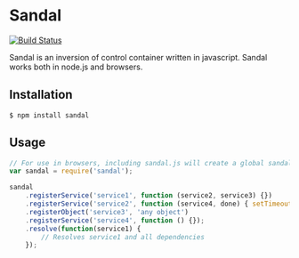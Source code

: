 # Sandal

[![Build Status](https://travis-ci.org/marcusberner/molecule-static-files.png?branch=master)](https://travis-ci.org/marcusberner/molecule-static-files)

Sandal is an inversion of control container written in javascript. Sandal works both in node.js and browsers.

## Installation

    $ npm install sandal

## Usage

```js
// For use in browsers, including sandal.js will create a global sandal object
var sandal = require('sandal');

sandal
    .registerService('service1', function (service2, service3) {})
    .registerService('service2', function (service4, done) { setTimeout(function() { done(); }, 500); })
    .registerObject('service3', 'any object')
    .registerService('service4', function () {});
    .resolve(function(service1) {
        // Resolves service1 and all dependencies
    });
```
